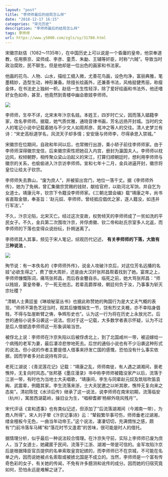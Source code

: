 ```yaml
---
layout: "post"
title: "李师师最后的结局怎么样"
date: "2018-12-17 16:15"
categories: "宋元历史"
description: "李师师最后的结局怎么样"
tags: 李师师
url: https://www.y5000.com/zgls/sy/31780.html
---
```






宋徽宗赵佶（1082～1135年），在中国历史上可以说是一个昏庸的皇帝，他崇奉道教，任用蔡京、梁师成、李彦、童贯、朱勔、王辅等奸臣，时称“六贼”。导致当时政治腐败，民不聊生。但是他却是一位出色的画家和书法家。

他画的花鸟、人物、山水，描绘工细入微，尤善花鸟画，设色均净，富丽典雅，笔墨精妙，造型生动，神形兼备。除擅长绘画外，还兼善书法，风格挺健秀丽，称瘦金体，在书法史上独树一帜。赵佶一生生性轻浮，除了爱好绘画和书法外，他还嗜好女色如命，甚至，他竟然到青楼中幽会歌妓李师师。

![](https://img.y5000.com/uploads/allimg/180802/8-1PP2092400Q1.jpg)

李师师，生卒不详，北宋末年汴京名妓。本姓王，四岁时亡父，因而落入娼籍李家，改名李师师。据载，她气质优雅，通晓音律书画，芳名远扬开封城。当时的文人的笔记小说中记载着她与不少文人如周邦彦、晁冲之等人的交往。清人史梦兰有诗：“宋史高标道学名，风流天子却多情；安安唐与师师李，尽得承恩入禁城。”

宋徽宗在位期间，自政和年间以后，也常微行出游，乘小轿子前往李师师家。由于李师师深得徽宗宠信，后来徽宗索性把她召入内宫，册封为瀛国夫人。李师师以枕边风，权倾朝野，相传聚众梁山泊起义的宋江，打算归顺朝廷时，想利用李师师与徽宗的关系，也偷偷进入汴京访李师师。宣和七年十二月，金兵进逼开封，徽宗将皇位让给太子钦宗。

李师师失去靠山，“废为庶人”，并被驱出宫门，地位一落千丈。据《李师师外传》，她为了免祸，曾汇集徽宗赏赐的钱财，献给官府，以助河北军饷，并自乞为女道士。靖康元年，钦宗下令籍没李师师家。《三朝北盟会编》载“靖康之年，尚书省直取金银，奉圣旨：‘赵元奴、李师师，曾经抵应倡优之家，逐人籍没，如违并行军法’。”

不久，汴京沦陷，北宋灭亡。经过这次变故，权势倾天的李师师成了一贫如洗的平民女子。不久，金兵第二次围攻汴京，并俘虏徽、钦二帝和赵氏宗室多人北返，而李师师的下落也变得众说纷纭，扑朔迷离了。

李师师其人其事，频见于宋人笔记，综观历代记述， **有关李师师的下落，大致有三种说法** 。

![](https://img.y5000.com/uploads/allimg/180802/8-1PP2092413S9.jpg)

殉节说：有一本佚名的《李师师外传》，说金人攻破汴京后，对这位芳名远播的名妓“必欲生得之”，费了很大周折，还是由大汉奸张邦昌帮着找到了她。宴席之上，李师师慷慨陈词，痛骂张邦昌，而后吞金簪自杀。临死之前，她大骂张邦昌：“师以贱妓，蒙皇帝眷，宁一死无他志。若辈高爵厚禄，朝廷何负于汝，乃事事为斩灭宗社稷？

”清朝人士黄廷鉴《琳琅秘室丛书》也据此称赞她的殉国行为是大丈夫气概的表现，“师师不第色艺冠当时，观其后慷慨捐生一节，饶有烈丈夫概，亦不幸陷身倡贱，不得与坠崖断臂之俦，争辉彤史也”。认为这一行为将在历史上永放光芒。后世的通俗小说多沿袭这一说法。但对于这一记载，大多数学者表示怀疑，认为不过是后人借塑造李师师这一形象讽喻当世。

被俘北上说：李师师在汴京失陷以后被俘虏北上，到了北国咸州一带，被迫嫁给一个病残的老军为妻，最后凄凉悲惨地死去。后世的通俗小说也有不少沿袭这种形式的说法。但小说的作者主要是借人借事来抒发亡国的感慨，恐怕没有什么事实依据，因而学者多对此说持有异议。

老死江湖说：《青泥莲花记》记载：“靖康之乱，师师南徙，有人遇之湖湘间，衰老憔悴，无复向时风态。”张邦基《墨庄漫录》书中称李师师被籍没家产以后，流落于江浙一带，有时也为当地士大夫唱歌，“靖康间，李生与同辈赵元奴及筑毯吹笛袁綯、武震辈，例籍其家。李生流落来浙，士大夫犹邀之以听其歌，憔悴无复向来之态矣”。清初陈忱《水浒后传》继承了这一说法，说李师师在南宋初期，流落临安（杭州），寓居西湖葛岭，操旧业为生，“唱柳耆卿‘杨柳外晓风残月’”。

宋代评话《宣和遗事》也有类似记述，但添加了“后流落湖湘间（今湘南一带），为商人所得”。宋人刘子翚《汴京记事诗》云：“辇毂繁华事可伤，师师垂老过湖湘，缕金檀板今无色，一曲当年动帝王。”这个说法，凄凄切切，充满惆怅之感，颇有“门前冷落车马稀”和“落花时节又逢君”的苦味，很可能是时人的借托。

据情理分析，似乎最后一种说法较合情理。在汴京失守前，实际上李师师已废为庶人，当了女道士，她藏匿于民间，流落于江浙、湖湘一带是可信的。金军攻陷汴京后是根据降臣官员提供的名单索取皇宫妃嫔的，而李师师已不在京城，不可能在名单之内，因而说她被点名索取或被掳北国是不成立的。当然，李师师是一个富有传奇色彩的女子，有关她的传闻，不免有许多臆测和讹传的成分。因而她的归宿究竟如何，恐怕永远是难解之谜了。
